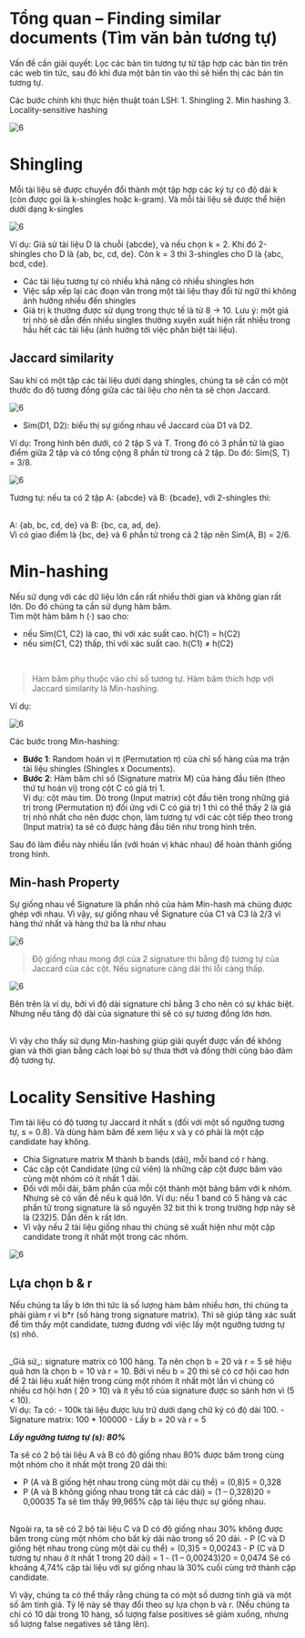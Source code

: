 # Tổng quan – Finding similar documents (Tìm văn bản tương tự)
<p>Vấn đề cần giải  quyết: Lọc các bản tin tương tự từ tập hợp các bản tin trên các web tin tức, sau đó khi đưa một bản tin vào thì sẽ hiển thị các bản tin tương tự.</p>
Các bước chính khi thực hiện thuật toán LSH:
1.	Shingling
2.	Min hashing
3.	Locality-sensitive hashing

![6](https://user-images.githubusercontent.com/73160254/116810145-2de91600-ab6c-11eb-998c-951d2c4eb3ca.png)

# Shingling

Mỗi tài liệu sẽ được chuyển đổi thành một tập hợp các ký tự có độ dài k (còn được gọi là k-shingles hoặc k-gram). Và mỗi tài liệu sẽ được thể hiện dưới dạng k-singles

![6](https://user-images.githubusercontent.com/73160254/116810152-3f322280-ab6c-11eb-8204-1469904e309a.png)

Ví dụ: Giả sử tài liệu D là chuỗi {abcde}, và nếu chọn k = 2. Khi đó 2-shingles cho D là {ab, bc, cd, de}. Còn k = 3 thì 3-shingles cho D là {abc, bcd, cde}.
-	Các tài liệu tương tự có nhiều khả năng có nhiều shingles hơn
-	Việc sắp xếp lại các đoạn văn trong một tài liệu thay đổi từ ngữ thì không ảnh hưởng nhiều đến shingles
-	Giá trị k thường được sử dụng trong thực tế là từ 8 -> 10. Lưu ý: một giá trị nhỏ sẽ dẫn đến nhiều singles thường xuyên xuất hiện rất nhiều trong hầu hết các tài liệu (ảnh hưởng tới việc phân biệt tài liệu).

##	Jaccard similarity

Sau khi có một tập các tài liệu dưới dạng shingles, chúng ta sẽ cần có một thước đo độ tương đồng giữa các tài liệu cho nên ta sẽ chọn Jaccard.

![6](https://user-images.githubusercontent.com/73160254/116810166-5c66f100-ab6c-11eb-91e4-106fadc09e57.png)

- Sim(D1, D2): biểu thị sự giống nhau về Jaccard của D1 và D2.

Ví dụ: Trong hình bên dưới, có 2 tập S và T. Trong đó có 3 phần tử là giao điểm giữa 2 tập và có tổng cộng 8 phần tử trong cả 2 tập. Do đó: Sim(S, T) = 3/8.

![6](https://user-images.githubusercontent.com/73160254/116810182-756fa200-ab6c-11eb-9598-c8bcf65f6d82.png)

Tương tự: nếu ta có 2 tập A: {abcde} và B: {bcade}, với 2-shingles thì: 

<br>
A: {ab, bc, cd, de} và B: {bc, ca, ad, de}.

<br>
Vì có giao điểm là {bc, de} và 6 phần tử trong cả 2 tập nên Sim(A, B) = 2/6.

# Min-hashing

Nếu sử dụng với các dữ liệu lớn cần rất nhiều thời gian và không gian rất lớn. Do đó chúng ta cần sử dụng hàm băm.
<br>
Tìm một hàm băm h (·) sao cho:
- nếu Sim(C1, C2) là cao, thì với xác suất cao. h(C1) = h(C2)
- nếu sim(C1, C2) thấp, thì với xác suất cao. h(C1) ≠ h(C2)
<br>

> Hàm băm phụ thuộc vào chỉ số tương tự.
> Hàm băm thích hợp với Jaccard similarity là Min-hashing. 

Ví dụ: 

![6](https://user-images.githubusercontent.com/73160254/116810213-b962a700-ab6c-11eb-8426-83da7580d48a.png)

Các bước trong Min-hashing:
-	**Bước 1**: Random hoán vị π (Permutation π) của chỉ số hàng của ma trận tài liệu shingles (Shingles x Documents).
-	**Bước 2**: Hàm băm chỉ số (Signature matrix M)  của hàng đầu tiên (theo thứ tự hoán vị) trong cột C có giá trị 1. <br> Ví dụ: cột màu tím. Dò trong (Input matrix) cột đầu tiên trong những giá trị trong (Permutation π) đối ứng  với C có giá trị 1 thì có thể thấy 2 là giá trị nhỏ nhất cho nên được chọn, làm tương tự với các cột tiếp theo trong (Input matrix) ta sẽ có được hàng đầu tiên như trong hình trên.

Sau đó làm điều này nhiều lần (với hoán vị khác nhau) để hoàn thành giống trong hình.

## Min-hash Property
Sự giống nhau về Signature là phần nhỏ của hàm Min-hash mà chúng được ghép với nhau. Vì vậy, sự giống nhau về Signature của C1 và C3 là 2/3 vì hàng thứ nhất và hàng thứ ba là như nhau

![6](https://user-images.githubusercontent.com/73160254/116810726-9b4a7600-ab6f-11eb-913c-c39e6ae37732.png)

> Độ giống nhau mong đợi của 2 signature thì bằng độ tương tự của Jaccard của các cột. Nếu signature càng dài thì lỗi càng thấp.

![6](https://user-images.githubusercontent.com/73160254/116810745-b321fa00-ab6f-11eb-9228-6c23d10ff5e8.png)

Bên trên là ví dụ, bởi vì độ dài signature chỉ bằng 3 cho nên có sự khác biệt. Nhưng nếu tăng độ dài của signature thì sẽ có sự tương đồng lớn hơn.

<br>
Vì vậy cho thấy sử dụng Min-hashing giúp giải quyết được vấn đề không gian và thời gian bằng cách loại bỏ sự thưa thớt và đồng thời cũng bảo đảm độ tương tự.

# Locality Sensitive Hashing

Tìm tài liệu có độ tương tự Jaccard ít nhất s (đối với một số ngưỡng tương tự, s = 0.8). Và dùng hàm băm để xem liệu x và y có phải là một cặp candidate hay không.
-	Chia Signature matrix M thành b bands (dải), mỗi band có r hàng.
-	Các cặp cột Candidate (ứng cử viên) là những cặp cột được băm vào cùng một nhóm có ít nhất 1 dải.
-	Đối với mỗi dải, băm phần của mỗi cột thành một bảng băm với k nhóm. Nhưng sẽ có vấn đề nếu k quá lớn. Ví dụ: nếu 1 band có 5 hàng và các phần tử trong signature là số nguyên 32 bit thì k trong trường hợp này sẽ là (232)5. Dẫn đến k rất lớn.
-	Vì vậy nếu 2 tài liệu giống nhau thì chúng sẽ xuất hiện như một cặp candidate trong ít nhất một trong các nhóm.

![6](https://user-images.githubusercontent.com/73160254/116810770-d482e600-ab6f-11eb-827c-c45412de6682.png)

## Lựa chọn b & r

Nếu chúng ta lấy b lớn thì tức là số lượng hàm băm nhiều hơn, thì chúng ta phải giảm r vì b*r (số hàng trong signature matrix). Thì sẽ giúp tăng xác suất để tìm thầy một candidate, tương đương với việc lấy một ngưỡng tương tự (s) nhỏ.

<br>
_Giả sử_: signature matrix có 100 hàng. Ta nên chọn b = 20 và r = 5 sẽ hiệu quả hơn là chọn b = 10 và r = 10. Bởi vì nếu b = 20 thì sẽ có cơ hội cao hơn để 2 tài liệu xuất hiện trong cùng một nhóm ít nhất một lần vì chúng có nhiều cơ hội hơn ( 20 > 10) và ít yếu tố của signature được so sánh hơn vì (5 < 10).

<br>
Ví dụ: Ta có:
- 100k tài liệu được lưu trữ dưới dạng chữ ký có độ dài 100.
- Signature matrix: 100 * 100000
- Lấy b = 20 và r = 5

_**Lấy ngưỡng tương tự (s): 80%**_

Ta sẽ có 2 bộ tài liệu A và B có độ giống nhau 80% được băm trong cùng một nhóm cho ít nhất một trong 20 dải thì:
-	P (A và B giống hệt nhau trong cùng một dải cụ thể) = (0,8)5 = 0,328
-	P (A và B không giống nhau trong tất cả các dải) = (1 – 0,328)20 = 0,00035
Ta sẽ tìm thấy 99,965% cặp tài liệu thực sự giống nhau.
<br>
Ngoài ra, ta sẽ có 2 bộ tài liệu C và D có độ giống nhau 30% không được băm trong cùng một nhóm cho bất kỳ dải nào trong số 20 dải.
-	P (C và D giống hệt nhau trong cùng một dải cụ thể) = (0,3)5 = 0,00243
-	P (C và D tương tự nhau ở ít nhất 1 trong 20 dải) = 1 - (1 – 0,00243)20 = 0,0474
Sẽ có khoảng 4,74% cặp tài liệu với sự giống nhau là 30% cuối cùng trở thành cặp candidate.

<br>
<p>Vì vậy, chúng ta có thể thấy rằng chúng ta có một số dương tính giả và một số âm tính giả. Tỷ lệ này sẽ thay đổi theo sự lựa chọn b và r. (Nếu chúng ta chỉ có 10 dải trong 10 hàng, số lượng false positives sẽ giảm xuống, nhưng số lượng false negatives sẽ tăng lên).</p> 


